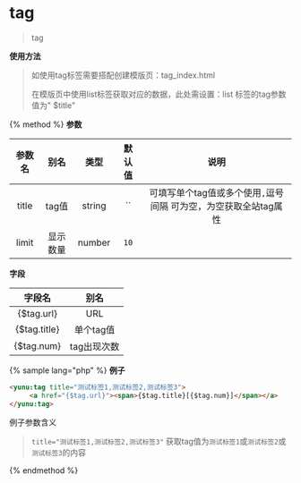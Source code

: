 # tag

> tag

**使用方法**

> 如使用tag标签需要搭配创建模版页：tag_index.html
>
> 在模版页中使用list标签获取对应的数据，此处需设置：list 标签的tag参数值为"
$title"

{% method %}
**参数**

|参数名|别名|类型|默认值|说明|
|:----:|:--:|:--:|:----:|:--:|
|title|tag值|string|``|可填写单个tag值或多个使用`,`逗号间隔 可为空，为空获取全站tag属性|
|limit|显示数量|number|`10`|&nbsp;|

**字段**

|字段名|别名|
|:----:|:--:|
|{$tag.url}|URL|
|{$tag.title}|单个tag值|
|{$tag.num}|tag出现次数|

{% sample lang="php" %}
**例子**

```html
<yunu:tag title="测试标签1,测试标签2,测试标签3">
     <a href="{$tag.url}"><span>{$tag.title}[{$tag.num}]</span></a>
</yunu:tag>
```

例子参数含义

>`title="测试标签1,测试标签2,测试标签3"` 获取tag值为`测试标签1`或`测试标签2`或`测试标签3`的内容

{% endmethod %}
